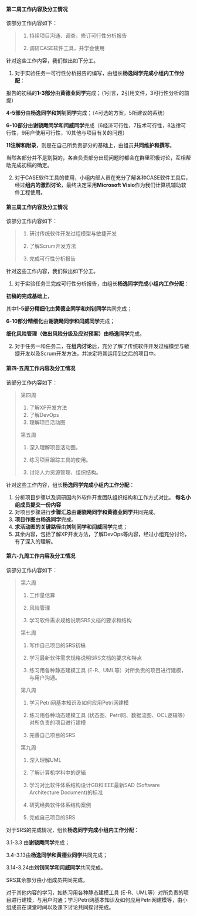 #### 第二周工作内容及分工情况

该部分工作内容如下：

> 1. 持续项目沟通、调查，修订可行性分析报告
>
> 2. 调研CASE软件工具，并学会使用

针对这些工作内容，我们做出如下分工。

1. 对于实验任务一可行性分析报告的编写，由组长**杨逸同学完成小组内工作分配**：

报告的初稿的**1-3部分**由**黄德业同学**完成；（1引言，2引用文件，3可行性分析的前提）

**4-5部分**由**杨逸同学和刘钊同学**完成；（4可选的方案，5所建议的系统）

**6-10部分**由**谢骁飏同学和闫威同学**完成（6经济可行性，7技术可行性，8法律可行性，9用户使用可行性，10其他与项目有关的问题）

**11注解和附录**，则是在自己所负责部分的基础上，由组员**共同维护和撰写**。

当然各部分并不是割裂的，各自负责部分出现问题时都会在群里积极讨论，互相帮助完成初稿的确定。



2. 对于CASE软件工具的使用，小组内部人员在充分了解各种CASE软件工具后，经过**组内的激烈讨论**，最终决定采用**Microsoft Visio**作为我们计算机辅助软件工程使用。



#### 第三周工作内容及分工情况

该部分工作内容如下：

> 1. 研讨传统软件开发过程模型与敏捷开发
> 2. 了解Scrum开发方法
>
> 3. 完成可行性分析报告

针对这些工作内容，我们做出如下分工。

1. 对于实验任务三完成可行性分析报告，由组长**杨逸同学完成小组内工作分配**：

**初稿的完成基础上**，

其中**1-5部分精细化**由**黄德业同学和刘钊同学**共同完成；

**6-10部分精细化**由**谢骁飏同学和闫威同学**完成；

**细化风险管理（做出风险分级及应对预案）**由**杨逸同学**完成。



2. 对于任务一和任务二，在**组内讨论**后，充分了解了传统软件开发过程模型与敏捷开发以及Scrum开发方法，并决定将其运用到之后的项目中。



#### 第四-五周工作内容及分工情况

该部分工作内容如下：

> 第四周
>
> 1.  了解XP开发方法
> 2.  了解DevOps
> 3.  理解项目活动图
>
> 第五周
>
> 1. 深入理解项目活动图。
>
> 2. 练习项目跟踪工具的使用。
>
> 3. 讨论人力资源管理、组织结构。

针对这些工作内容，组长**杨逸同学完成小组内工作分配**：

1. 分析项目步骤以及调研国内外软件开发团队组织结构和工作方式对比。  **每名小组成员提交一份内容**
2. 对项目步骤进行**步骤汇总**由**谢骁飏同学和黄德业同学**共同完成。
3. **项目作图**由**杨逸同学**完成。
4. **求活动图的关键路径**由**刘钊同学和闫威同学**完成；
5. 其余内容，包括了解XP开发方法，了解DevOps等内容，经过小组充分讨论，有了深入的理解。



#### 第六-九周工作内容及分工情况

该部分工作内容如下：

> 第六周
>
> 1. 工作量估算
>
> 2. 风险管理
>
> 3. 学习软件需求规格说明SRS文档的要求和结构
>
> 第七周
>
> 1. 写作自己项目的SRS初稿
>
> 2. 学习最新软件需求规格说明SRS文档的要求和特点
>
> 3. 练习用各种静态建模工具 (E-R、UML等）对所负责的项目进行建模，与用户沟通。
>
> 第八周
>
> 1. 学习Petri网基本知识及如何应用Petri网建模
>
> 2. 练习用各种动态建模工具 (状态图、Petri网、数据流图、OCL逻辑等）对所负责的项目进行建模
>
> 3. 完善自己项目的SRS
>
> 第九周
>
> 1. 深入理解UML
>
> 2. 了解计算机学科中的逻辑
>
> 3. 学习对比软件体系结构设计GB和IEEE最新SAD (Software Architecture Document)的标准
>
> 4. 研究经典软件体系结构案例
>
> 5. 完成自己项目的SRS



对于SRS的完成情况，组长**杨逸同学完成小组内工作分配**：

3.1-3.3 由**谢骁飏同学**完成；

3.4-3.13由**杨逸同学和黄德业同学**共同完成；

3.14-3.24由**刘钊同学和闫威同学**共同完成。

SRS其余部分由小组成员共同完成。



对于其他内容的学习，如练习用各种静态建模工具 (E-R、UML等）对所负责的项目进行建模，与用户沟通；学习Petri网基本知识及如何应用Petri网建模等，由小组成员在课堂时间以及课下讨论共同探讨完成。

